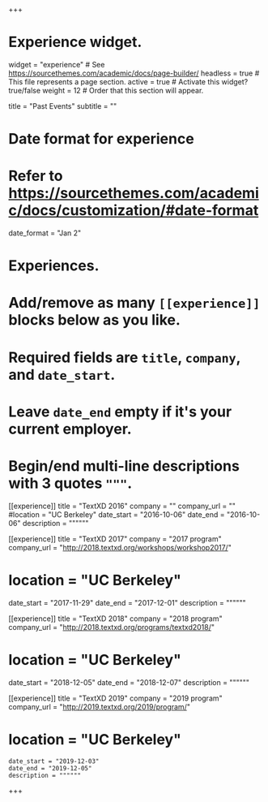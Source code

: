 +++
# Experience widget.
widget = "experience"  # See https://sourcethemes.com/academic/docs/page-builder/
headless = true  # This file represents a page section.
active = true  # Activate this widget? true/false
weight = 12  # Order that this section will appear.

title = "Past Events"
subtitle = ""

# Date format for experience
#   Refer to https://sourcethemes.com/academic/docs/customization/#date-format
date_format = "Jan 2"

# Experiences.
#   Add/remove as many `[[experience]]` blocks below as you like.
#   Required fields are `title`, `company`, and `date_start`.
#   Leave `date_end` empty if it's your current employer.
#   Begin/end multi-line descriptions with 3 quotes `"""`.
[[experience]]
title = "TextXD 2016"
company = ""
company_url = ""
#location = "UC Berkeley"
date_start = "2016-10-06"
date_end = "2016-10-06"
description = """"""

[[experience]]
  title = "TextXD 2017"
  company = "2017 program"
  company_url = "http://2018.textxd.org/workshops/workshop2017/"
#  location = "UC Berkeley"
  date_start = "2017-11-29"
  date_end = "2017-12-01"
  description = """"""

[[experience]]
  title = "TextXD 2018"
  company = "2018 program"
  company_url = "http://2018.textxd.org/programs/textxd2018/"
#  location = "UC Berkeley"
  date_start = "2018-12-05"
  date_end = "2018-12-07"
  description = """"""

  [[experience]]
    title = "TextXD 2019"
    company = "2019 program"
    company_url = "http://2019.textxd.org/2019/program/"
  #  location = "UC Berkeley"
    date_start = "2019-12-03"
    date_end = "2019-12-05"
    description = """"""

+++
